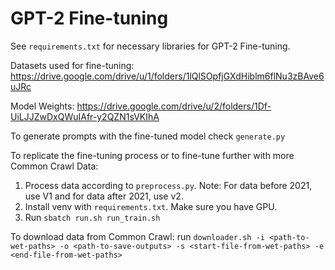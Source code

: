 # GPT-2 Fine-tuning

See `requirements.txt` for necessary libraries for GPT-2 Fine-tuning.

Datasets used for fine-tuning: https://drive.google.com/drive/u/1/folders/1lQlSOpfjGXdHiblm6flNu3zBAve6uJRc

Model Weights: https://drive.google.com/drive/u/2/folders/1Df-UiLJJZwDxQWuIAfr-y2QZN1sVKIhA

To generate prompts with the fine-tuned model check `generate.py`

To replicate the fine-tuning process or to fine-tune further with more Common Crawl Data:
1. Process data according to `preprocess.py`. Note: For data before 2021, use V1 and for data after 2021, use v2.
2. Install venv with `requirements.txt`. Make sure you have GPU.
3. Run `sbatch run.sh run_train.sh` 

To download data from Common Crawl: run `downloader.sh -i <path-to-wet-paths> -o <path-to-save-outputs> -s <start-file-from-wet-paths> -e <end-file-from-wet-paths>`